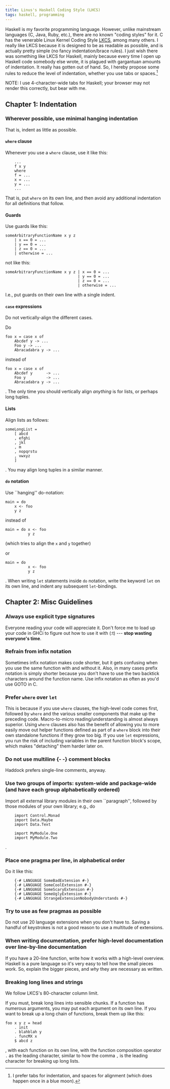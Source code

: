 ```yaml
---
title: Linus's Haskell Coding Style (LHCS)
tags: haskell, programming
---
```


Haskell is my favorite programming language.
However, unlike mainstream languages (C, Java, Ruby, etc.), there are no known "coding styles" for it.
C has the venerable Linux Kernel Coding Style [LKCS](https://www.kernel.org/doc/Documentation/CodingStyle), among many others.
I really like LKCS because it is designed to be as readable as possible, and is actually pretty simple (no fancy indentation/brace rules).
I just wish there was something like LKCS for Haskell, mainly because every time I open up Haskell code somebody else wrote, it is plagued with gargantuan amounts of indentation.
It really has gotten out of hand.
So, I hereby propose some rules to reduce the level of indentation, whether you use tabs or spaces.[^tabs]

NOTE: I use 4-character-wide tabs for Haskell; your browser may not render this correctly, but bear with me.

## Chapter 1: Indentation

### Wherever possible, use minimal hanging indentation

That is, indent as little as possible.

#### `where` clause

Whenever you use a `where` clause, use it like this:

```
	...
	f x y
	where
	f = ...
	x = ...
	y = ...
    ...
```

That is, put `where` on its own line, and then avoid any additional indentation for all definitions that follow.

#### Guards

Use guards like this:

```
someArbitraryFunctionName x y z
	| x == 0 = ...
	| y == 0 = ...
	| z == 0 = ...
	| otherwise = ...
```

not like this:

```
someArbitraryFunctionName x y z | x == 0 = ...
                                | y == 0 = ...
                                | z == 0 = ...
                                | otherwise = ...
```

I.e., put guards on their own line with a single indent.

#### `case` expressions

Do not vertically-align the different cases.

Do

```
foo x = case x of
	Abcdef y -> ...
	Foo y -> ...
	Abracadabra y -> ...
```

instead of

```
foo x = case x of
	Abcdef y      -> ...
	Foo y         -> ...
	Abracadabra y -> ...
```

.
The only time you should vertically align *anything* is for lists, or perhaps long tuples.

#### Lists

Align lists as follows:

```
someLongList =
	[ abcd
	, efghi
	, jkl
	, m
	, nopqrstu
	, vwxyz
	]
```

.
You may align long tuples in a similar manner.

#### `do` notation

Use ``hanging'' do-notation:

```
main = do
	x <- foo
	y z
```

instead of

```
main = do x <- foo
          y z
```

(which tries to align the `x` and `y` together)

or

```
main = do
          x <- foo
          y z
```

.
When writing `let` statements inside `do` notation, write the keyword `let` on its own line, and indent any subsequent `let`-bindings.

## Chapter 2: Misc Guidelines

### Always use explicit type signatures

Everyone reading your code will appreciate it.
Don't force me to load up your code in GHCi to figure out how to use it with (:t) --- **stop wasting everyone's time**.

### Refrain from infix notation

Sometimes infix notation makes code shorter, but it gets confusing when you use the same function with and without it.
Also, in many cases prefix notation is simply shorter because you don't have to use the two backtick characters around the function name.
Use infix notation as often as you'd use GOTO in C.

### Prefer `where` over `let`

This is because if you use `where` clauses, the high-level code comes first, followed by `where` and the various smaller components that make up the preceding code.
Macro-to-micro reading/understanding is almost always superior.
Using `where` clauses also has the benefit of allowing you to more easily move out helper functions defined as part of a `where` block into their own standalone functions if they grow too big.
If you use `let` expressions, you run the risk of including variables in the parent function block's scope, which makes "detaching" them harder later on.

### Do not use multiline {- -} comment blocks

Haddock prefers single-line comments, anyway.

### Use two groups of imports: system-wide and package-wide (and have each group alphabetically ordered)

Import all external library modules in their own ``paragraph'', followed by those modules of your own library; e.g., do


```
	import Control.Monad
	import Data.Maybe
	import Data.Text

	import MyModule.One
	import MyModule.Two
```

.

### Place one pragma per line, in alphabetical order

Do it like this:
```
	{-# LANGUAGE SomeBadExtension #-}
	{-# LANGUAGE SomeCoolExtension #-}
	{-# LANGUAGE SomeScaryExtension #-}
	{-# LANGUAGE SomeUglyExtension #-}
	{-# LANGUAGE StrangeExtensionNobodyUnderstands #-}
```

### Try to use as few pragmas as possible

Do not use 20 language extensions when you don't have to.
Saving a handful of keystrokes is not a good reason to use a multitude of extensions.

### When writing documentation, prefer high-level documentation over line-by-line documentation

If you have a 20-line function, write how it works with a high-level overview.
Haskell is a pure language so it's very easy to tell how the small pieces work.
So, explain the bigger pieces, and *why* they are necessary as written.

### Breaking long lines and strings

We follow LKCS's 80-character column limit.

If you must, break long lines into sensible chunks.
If a function has numerous arguments, you may put each argument on its own line.
If you want to break up a long chain of functions, break them up like this:

```
foo x y z = head
	. init
	. blahblah y
	. funcMX x
	$ abcd z
```

, with each function on its own line, with the function composition operator `.` as the leading character, similar to how the comma `,` is the leading character for breaking up long lists.

[^tabs]: I prefer tabs for indentation, and spaces for alignment (which does happen once in a blue moon).
